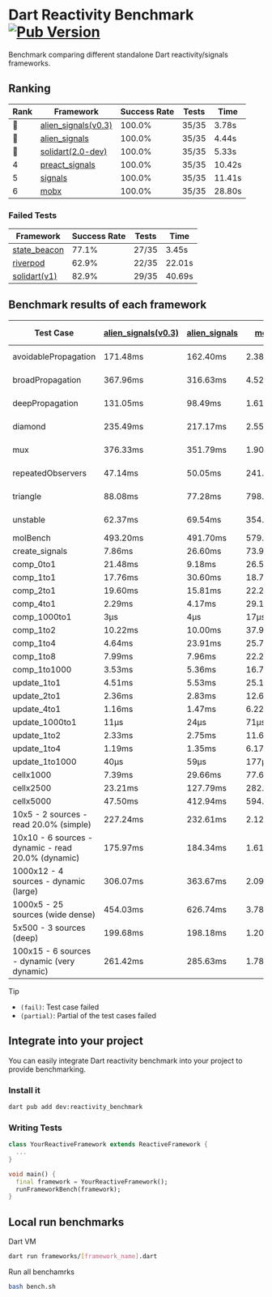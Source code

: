 # Dart Reactivity Benchmark [![Pub Version](https://img.shields.io/pub/v/reactivity_benchmark)](https://pub.dev/packages/reactivity_benchmark)

Benchmark comparing different standalone Dart reactivity/signals frameworks.

## Ranking

<!-- ranking start -->
| Rank | Framework | Success Rate | Tests | Time |
|------|-----------|--------------|-------|------|
| 🥇 | [alien_signals(v0.3)](https://github.com/medz/alien-signals-dart) | 100.0% | 35/35 | 3.78s |
| 🥈 | [alien_signals](https://github.com/medz/alien-signals-dart) | 100.0% | 35/35 | 4.44s |
| 🥉 | [solidart(2.0-dev)](https://github.com/nank1ro/solidart/tree/dev) | 100.0% | 35/35 | 5.33s |
| 4 | [preact_signals](https://pub.dev/packages/preact_signals) | 100.0% | 35/35 | 10.42s |
| 5 | [signals](https://github.com/rodydavis/signals.dart) | 100.0% | 35/35 | 11.41s |
| 6 | [mobx](https://github.com/mobxjs/mobx.dart) | 100.0% | 35/35 | 28.80s |

<!-- ranking end -->

### **Failed Tests**

<!-- fail start -->
| Framework | Success Rate | Tests | Time |
|-----------|--------------|-------|------|
| [state_beacon](https://github.com/jinyus/dart_beacon) | 77.1% | 27/35 | 3.45s |
| [riverpod](https://github.com/rrousselGit/riverpod) | 62.9% | 22/35 | 22.01s |
| [solidart(v1)](https://github.com/nank1ro/solidart) | 82.9% | 29/35 | 40.69s |

<!-- fail end -->

## Benchmark results of each framework

<!-- test-case start -->
| Test Case | [alien_signals(v0.3)](https://github.com/medz/alien-signals-dart) | [alien_signals](https://github.com/medz/alien-signals-dart) | [mobx](https://github.com/mobxjs/mobx.dart) | [preact_signals](https://pub.dev/packages/preact_signals) | [riverpod](https://github.com/rrousselGit/riverpod) | [signals](https://github.com/rodydavis/signals.dart) | [solidart(2.0-dev)](https://github.com/nank1ro/solidart/tree/dev) | [solidart(v1)](https://github.com/nank1ro/solidart) | [state_beacon](https://github.com/jinyus/dart_beacon) |
|---|---|---|---|---|---|---|---|---|---|
| avoidablePropagation | 171.48ms | 162.40ms | 2.38s | 202.81ms | 1.35s | 207.27ms | 278.19ms | 2.24s | 168.06ms (fail) |
| broadPropagation | 367.96ms | 316.63ms | 4.52s | 497.87ms | 80.85ms (fail) | 452.42ms | 510.06ms | 5.72s | 6.09ms (fail) |
| deepPropagation | 131.05ms | 98.49ms | 1.61s | 177.71ms | 1.92s (fail) | 175.19ms | 170.51ms | 2.09s | 141.66ms (fail) |
| diamond | 235.49ms | 217.17ms | 2.55s | 297.50ms | 2.52s (fail) | 287.69ms | 355.06ms | 3.59s | 182.54ms (fail) |
| mux | 376.33ms | 351.79ms | 1.90s | 396.81ms | 555.20ms (fail) | 448.68ms | 450.57ms | 2.10s | 193.50ms (fail) |
| repeatedObservers | 47.14ms | 50.05ms | 241.21ms | 41.16ms | 375.00ms (fail) | 44.62ms | 81.60ms | 225.20ms | 53.55ms (fail) |
| triangle | 88.08ms | 77.28ms | 798.59ms | 101.56ms | 870.80ms (fail) | 99.28ms | 120.00ms | 1.18s | 77.33ms (fail) |
| unstable | 62.37ms | 69.54ms | 354.92ms | 72.70ms | 615.52ms (fail) | 79.34ms | 98.86ms | 361.69ms | 338.27ms (fail) |
| molBench | 493.20ms | 491.70ms | 579.70ms | 486.23ms | 11.01ms | 486.33ms | 493.78ms | 1.72s | 934μs |
| create_signals | 7.86ms | 26.60ms | 73.97ms | 10.71ms | 24.23ms | 25.41ms | 78.94ms | 50.22ms | 69.11ms |
| comp_0to1 | 21.48ms | 9.18ms | 26.58ms | 26.01ms | 15.29ms | 11.55ms | 29.01ms | 22.44ms | 63.29ms |
| comp_1to1 | 17.76ms | 30.60ms | 18.79ms | 11.00ms | 25.94ms | 29.40ms | 49.13ms | 46.60ms | 63.42ms |
| comp_2to1 | 19.60ms | 15.81ms | 22.29ms | 10.43ms | 26.02ms | 9.79ms | 41.91ms | 43.15ms | 44.66ms |
| comp_4to1 | 2.29ms | 4.17ms | 29.18ms | 17.95ms | 4.29ms | 1.88ms | 12.78ms | 36.99ms | 17.34ms |
| comp_1000to1 | 3μs | 4μs | 17μs | 4μs | 4μs | 7μs | 19μs | 2.90ms | 41μs |
| comp_1to2 | 10.22ms | 10.00ms | 37.98ms | 21.19ms | 12.75ms | 16.10ms | 29.62ms | 33.10ms | 48.47ms |
| comp_1to4 | 4.64ms | 23.91ms | 25.73ms | 28.26ms | 27.04ms | 14.56ms | 27.30ms | 28.43ms | 49.43ms |
| comp_1to8 | 7.99ms | 7.96ms | 22.25ms | 5.95ms | 7.78ms | 10.48ms | 26.00ms | 26.05ms | 44.60ms |
| comp_1to1000 | 3.53ms | 5.36ms | 16.77ms | 6.34ms | 4.57ms | 4.23ms | 17.26ms | 18.47ms | 39.17ms |
| update_1to1 | 4.51ms | 5.53ms | 25.19ms | 8.69ms | 87.19ms | 8.88ms | 16.09ms | 44.05ms | 5.67ms |
| update_2to1 | 2.36ms | 2.83ms | 12.67ms | 4.28ms | 43.99ms | 4.54ms | 7.81ms | 21.81ms | 2.87ms |
| update_4to1 | 1.16ms | 1.47ms | 6.22ms | 2.23ms | 20.97ms | 2.27ms | 4.00ms | 11.02ms | 1.49ms |
| update_1000to1 | 11μs | 24μs | 71μs | 21μs | 172μs | 22μs | 40μs | 131μs | 14μs |
| update_1to2 | 2.33ms | 2.75ms | 11.67ms | 4.81ms | 45.08ms | 4.46ms | 8.05ms | 21.64ms | 2.88ms |
| update_1to4 | 1.19ms | 1.35ms | 6.17ms | 2.20ms | 21.94ms | 2.27ms | 4.01ms | 10.99ms | 1.48ms |
| update_1to1000 | 40μs | 59μs | 177μs | 1.00ms | 121μs | 43μs | 171μs | 214μs | 390μs |
| cellx1000 | 7.39ms | 29.66ms | 77.66ms | 9.79ms | N/A | 10.24ms | 12.07ms | 159.04ms | 5.92ms |
| cellx2500 | 23.21ms | 127.79ms | 282.30ms | 27.49ms | N/A | 33.77ms | 34.22ms | 490.61ms | 25.38ms |
| cellx5000 | 47.50ms | 412.94ms | 594.73ms | 76.24ms | N/A | 67.49ms | 81.06ms | 1.16s | 73.95ms |
| 10x5 - 2 sources - read 20.0% (simple) | 227.24ms | 232.61ms | 2.12s | 439.73ms | 2.22s | 526.06ms | 357.24ms | 2.74s (partial) | 246.37ms |
| 10x10 - 6 sources - dynamic - read 20.0% (dynamic) | 175.97ms | 184.34ms | 1.61s | 269.80ms | 1.42s (partial) | 294.24ms | 242.24ms | 2.42s (partial) | 203.90ms |
| 1000x12 - 4 sources - dynamic (large) | 306.07ms | 363.67ms | 2.09s | 3.76s | 2.47s (partial) | 3.79s | 463.62ms | 4.10s (partial) | 343.01ms |
| 1000x5 - 25 sources (wide dense) | 454.03ms | 626.74ms | 3.78s | 2.72s | 4.13s | 3.55s | 586.58ms | 5.12s (partial) | 477.65ms |
| 5x500 - 3 sources (deep) | 199.68ms | 198.18ms | 1.20s | 226.32ms | 1.35s | 225.22ms | 252.76ms | 2.05s (partial) | 202.97ms |
| 100x15 - 6 sources - dynamic (very dynamic) | 261.42ms | 285.63ms | 1.78s | 456.42ms | 1.74s (partial) | 487.41ms | 385.31ms | 2.81s (partial) | 254.70ms |

<!-- test-case end -->

> [!TIP]
> - `(fail)`: Test case failed
> - `(partial)`: Partial of the test cases failed

## Integrate into your project

You can easily integrate Dart reactivity benchmark into your project to provide benchmarking.

### Install it

```bash
dart pub add dev:reactivity_benchmark
```

### Writing Tests

```dart
class YourReactiveFramework extends ReactiveFramework {
  ...
}

void main() {
  final framework = YourReactiveFramework();
  runFrameworkBench(framework);
}
```

## Local run benchmarks

Dart VM
```bash
dart run frameworks/[framework_name].dart
```

Run all benchamrks
```bash
bash bench.sh
```
